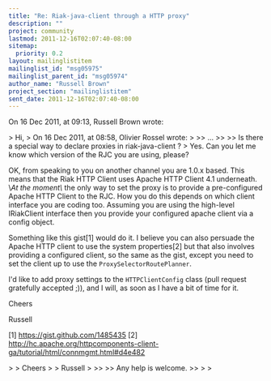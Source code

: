 ```yaml
---
title: "Re: Riak-java-client through a HTTP proxy"
description: ""
project: community
lastmod: 2011-12-16T02:07:40-08:00
sitemap:
  priority: 0.2
layout: mailinglistitem
mailinglist_id: "msg05975"
mailinglist_parent_id: "msg05974"
author_name: "Russell Brown"
project_section: "mailinglistitem"
sent_date: 2011-12-16T02:07:40-08:00
---
```


On 16 Dec 2011, at 09:13, Russell Brown wrote:

&gt; Hi,
&gt; On 16 Dec 2011, at 08:58, Olivier Rossel wrote:
&gt; 
&gt;&gt; …
&gt;&gt; 
&gt;&gt; Is there a special way to declare proxies in riak-java-client ?
&gt; Yes. Can you let me know which version of the RJC you are using, please?

OK, from speaking to you on another channel you are 1.0.x based. This means 
that the Riak HTTP Client uses Apache HTTP Client 4.1 underneath. \\_At the 
moment\\_ the only way to set the proxy is to provide a pre-configured Apache 
HTTP Client to the RJC. How you do this depends on which client interface you 
are coding too. Assuming you are using the high-level IRiakClient interface 
then you provide your configured apache client via a config object.

Something like this gist[1] would do it. I believe you can also persuade the 
Apache HTTP client to use the system properties[2] but that also involves 
providing a configured client, so the same as the gist, except you need to set 
the client up to use the `ProxySelectorRoutePlanner`.

I'd like to add proxy settings to the `HTTPClientConfig` class (pull request 
gratefully accepted ;)), and I will, as soon as I have a bit of time for it.

Cheers

Russell

[1] https://gist.github.com/1485435
[2] 
http://hc.apache.org/httpcomponents-client-ga/tutorial/html/connmgmt.html#d4e482

&gt; 
&gt; Cheers
&gt; 
&gt; Russell
&gt; 
&gt;&gt; 
&gt;&gt; Any help is welcome.
&gt;&gt; 
&gt; 
&gt; 

